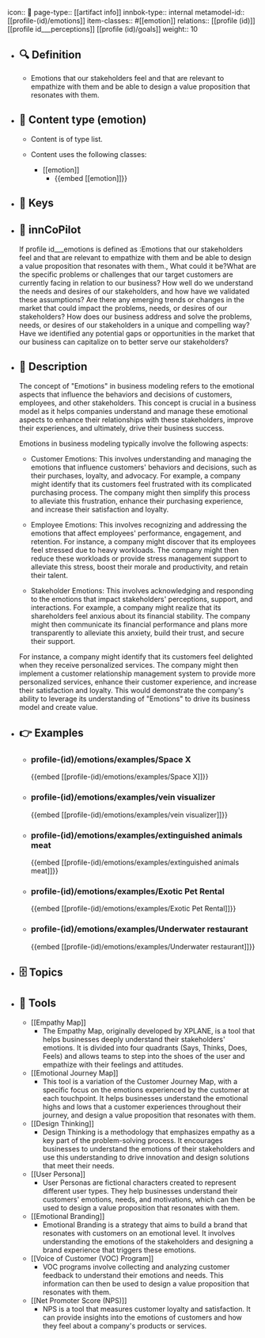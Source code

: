 icon:: 🧿
page-type:: [[artifact info]]
innbok-type:: internal
metamodel-id:: [[profile-(id)/emotions]]
item-classes:: #[[emotion]]
relations:: [[profile (id)]] [[profile id___perceptions]] [[profile (id)/goals]]
weight:: 10

- ## 🔍 Definition
  - Emotions that our stakeholders feel and that are relevant to empathize with them and be able to design a value proposition that resonates with them.
- ## 📰 Content type (emotion)
  - Content is of type list.
  
  - Content uses the following classes:
    - [[emotion]]
      - {{embed [[emotion]]}}
  
- ## 🔑 Keys
  
- ## 🤖 innCoPilot
  If profile id___emotions is defined as :Emotions that our stakeholders feel and that are relevant to empathize with them and be able to design a value proposition that resonates with them., What could it be?What are the specific problems or challenges that our target customers are currently facing in relation to our business?
  How well do we understand the needs and desires of our stakeholders, and how have we validated these assumptions?
  Are there any emerging trends or changes in the market that could impact the problems, needs, or desires of our stakeholders?
  How does our business address and solve the problems, needs, or desires of our stakeholders in a unique and compelling way?
  Have we identified any potential gaps or opportunities in the market that our business can capitalize on to better serve our stakeholders?
- ## 📖 Description
  The concept of "Emotions" in business modeling refers to the emotional aspects that influence the behaviors and decisions of customers, employees, and other stakeholders. This concept is crucial in a business model as it helps companies understand and manage these emotional aspects to enhance their relationships with these stakeholders, improve their experiences, and ultimately, drive their business success.
  
  Emotions in business modeling typically involve the following aspects:
  
  - Customer Emotions: This involves understanding and managing the emotions that influence customers' behaviors and decisions, such as their purchases, loyalty, and advocacy. For example, a company might identify that its customers feel frustrated with its complicated purchasing process. The company might then simplify this process to alleviate this frustration, enhance their purchasing experience, and increase their satisfaction and loyalty.
  
  - Employee Emotions: This involves recognizing and addressing the emotions that affect employees' performance, engagement, and retention. For instance, a company might discover that its employees feel stressed due to heavy workloads. The company might then reduce these workloads or provide stress management support to alleviate this stress, boost their morale and productivity, and retain their talent.
  
  - Stakeholder Emotions: This involves acknowledging and responding to the emotions that impact stakeholders' perceptions, support, and interactions. For example, a company might realize that its shareholders feel anxious about its financial stability. The company might then communicate its financial performance and plans more transparently to alleviate this anxiety, build their trust, and secure their support.
  
  For instance, a company might identify that its customers feel delighted when they receive personalized services. The company might then implement a customer relationship management system to provide more personalized services, enhance their customer experience, and increase their satisfaction and loyalty. This would demonstrate the company's ability to leverage its understanding of "Emotions" to drive its business model and create value.
- ## 👉 Examples
  - ### profile-(id)/emotions/examples/Space X
    {{embed [[profile-(id)/emotions/examples/Space X]]}}
  - ### profile-(id)/emotions/examples/vein visualizer
    {{embed [[profile-(id)/emotions/examples/vein visualizer]]}}
  - ### profile-(id)/emotions/examples/extinguished animals meat
    {{embed [[profile-(id)/emotions/examples/extinguished animals meat]]}}
  - ### profile-(id)/emotions/examples/Exotic Pet Rental
    {{embed [[profile-(id)/emotions/examples/Exotic Pet Rental]]}}
  - ### profile-(id)/emotions/examples/Underwater restaurant
    {{embed [[profile-(id)/emotions/examples/Underwater restaurant]]}}
  
- ## 🗄️ Topics
  
- ## 🧰 Tools
  - [[Empathy Map]]
    - The Empathy Map, originally developed by XPLANE, is a tool that helps businesses deeply understand their stakeholders' emotions. It is divided into four quadrants (Says, Thinks, Does, Feels) and allows teams to step into the shoes of the user and empathize with their feelings and attitudes.
  - [[Emotional Journey Map]]
    - This tool is a variation of the Customer Journey Map, with a specific focus on the emotions experienced by the customer at each touchpoint. It helps businesses understand the emotional highs and lows that a customer experiences throughout their journey, and design a value proposition that resonates with them.
  - [[Design Thinking]]
    - Design Thinking is a methodology that emphasizes empathy as a key part of the problem-solving process. It encourages businesses to understand the emotions of their stakeholders and use this understanding to drive innovation and design solutions that meet their needs.
  - [[User Persona]]
    - User Personas are fictional characters created to represent different user types. They help businesses understand their customers' emotions, needs, and motivations, which can then be used to design a value proposition that resonates with them.
  - [[Emotional Branding]]
    - Emotional Branding is a strategy that aims to build a brand that resonates with customers on an emotional level. It involves understanding the emotions of the stakeholders and designing a brand experience that triggers these emotions.
  - [[Voice of Customer (VOC) Program]]
    - VOC programs involve collecting and analyzing customer feedback to understand their emotions and needs. This information can then be used to design a value proposition that resonates with them.
  - [[Net Promoter Score (NPS)]]
    - NPS is a tool that measures customer loyalty and satisfaction. It can provide insights into the emotions of customers and how they feel about a company's products or services.
